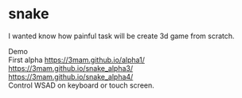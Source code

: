 # snake

I wanted know how painful task will be create 3d game from scratch.

Demo
<br>
First alpha
https://3mam.github.io/alpha1/
<br>
https://3mam.github.io/snake_alpha3/
<br>
https://3mam.github.io/snake_alpha4/
<br>
Control WSAD on keyboard or touch screen.
